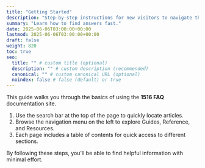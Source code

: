 ```yaml
---
title: "Getting Started"
description: "Step-by-step instructions for new visitors to navigate the FAQ site."
summary: "Learn how to find answers fast."
date: 2025-06-06T03:00:00+00:00
lastmod: 2025-06-06T03:00:00+00:00
draft: false
weight: 820
toc: true
seo:
  title: "" # custom title (optional)
  description: "" # custom description (recommended)
  canonical: "" # custom canonical URL (optional)
  noindex: false # false (default) or true
---
```


This guide walks you through the basics of using the **1516 FAQ** documentation site.

1. Use the search bar at the top of the page to quickly locate articles.
2. Browse the navigation menu on the left to explore Guides, Reference, and Resources.
3. Each page includes a table of contents for quick access to different sections.

By following these steps, you'll be able to find helpful information with minimal effort.
